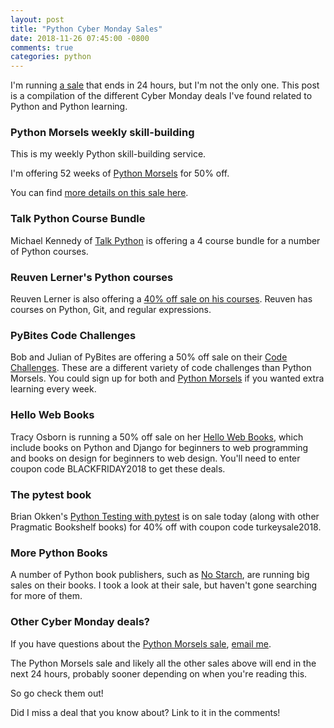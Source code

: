 ```yaml
---
layout: post
title: "Python Cyber Monday Sales"
date: 2018-11-26 07:45:00 -0800
comments: true
categories: python
---
```


I'm running [a sale][python morsels sale] that ends in 24 hours, but I'm not the only one.
This post is a compilation of the different Cyber Monday deals I've found related to Python and Python learning.

### Python Morsels weekly skill-building

This is my weekly Python skill-building service.

I'm offering 52 weeks of [Python Morsels][] for 50% off.

You can find [more details on this sale here][python morsels sale].


### Talk Python Course Bundle

Michael Kennedy of [Talk Python](https://training.talkpython.fm/courses/bundle/black-friday-2018) is offering a 4 course bundle for a number of Python courses.


### Reuven Lerner's Python courses

Reuven Lerner is also offering a [40% off sale on his courses](http://blog.lerner.co.il/last-chance-to-save-40-on-python-and-git-courses/).
Reuven has courses on Python, Git, and regular expressions.

### PyBites Code Challenges

Bob and Julian of PyBites are offering a 50% off sale on their [Code Challenges](https://gumroad.com/l/ZFrD/black-friday).
These are a different variety of code challenges than Python Morsels.
You could sign up for both and [Python Morsels][] if you wanted extra learning every week.


### Hello Web Books

Tracy Osborn is running a 50% off sale on her [Hello Web Books](https://hellowebbooks.com/order/), which include books on Python and Django for beginners to web programming and books on design for beginners to web design.
You'll need to enter coupon code BLACKFRIDAY2018 to get these deals.


### The pytest book

Brian Okken's [Python Testing with pytest](https://pragprog.com/book/bopytest/python-testing-with-pytest) is on sale today (along with other Pragmatic Bookshelf books) for 40% off with coupon code turkeysale2018.


### More Python Books

A number of Python book publishers, such as [No Starch](https://nostarch.com/catalog/python), are running big sales on their books.
I took a look at their sale, but haven't gone searching for more of them.


### Other Cyber Monday deals?

If you have questions about the [Python Morsels sale][], [email me][].

The Python Morsels sale and likely all the other sales above will end in the next 24 hours, probably sooner depending on when you're reading this.

So go check them out!

Did I miss a deal that you know about?
Link to it in the comments!

[email me]: mailto:tr%65y%40&#116;%72%75&#116;%68%66u&#108;&#46;&#116;&#101;c%68&#110;%6flo%67%79
[python morsels]: https://www.pythonmorsels.com/
[python morsels sale]: https://treyhunner.com/2018/11/python-morsels-sale-52-weeks-of-python/
